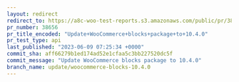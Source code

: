 ```yaml
---
layout: redirect
redirect_to: https://a8c-woo-test-reports.s3.amazonaws.com/public/pr/38656/api/index.html
pr_number: 38656
pr_title_encoded: "Update+WooCommerce+blocks+package+to+10.4.0"
pr_test_type: api
last_published: "2023-06-09 07:25:34 +0000"
commit_sha: aff66279b1ed174ad52e1cfaa5c3bb227520dc5f
commit_message: "Update WooCommerce blocks package to 10.4.0"
branch_name: update/woocommerce-blocks-10.4.0
---
```


